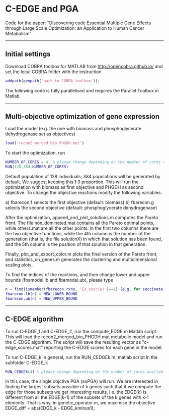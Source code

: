 # C-EDGE and PGA
Code for the paper: "Discovering code Essential Multiple Gene Effects through Large Scale Optimization: an Application to Human Cancer Metabolism"

--------------------
  Initial settings
--------------------

Download COBRA toolbox for MATLAB from http://opencobra.github.io/ and set the local COBRA folder with the instruction
```matlab
addpath(genpath('path_to_COBRA_toolbox'));
```

The following code is fully parallelised and requires the Parallel Toolbox in Matlab.


---------------------------------------------------
  Multi-objective optimization of gene expression
---------------------------------------------------

Load the model (e.g. the one with biomass and phosphoglycerate dehydrogenase set as objectives)
```matlab
load('recon2_merged_bio_PHGDH.mat')
```

To start the optimization, run
```matlab
NUMBER_OF_CORES = 4  % please change depending on the number of cores available
RUN(128,384,NUMBER_OF_CORES)
```

Default population of 128 individuals; 384 populations will be generated by default. We suggest keeping this 1:3 proportion.
This will run the optimization with biomass as first objective and PHGDH as second objective. 
To change the objective reactions modify the following variables:

a) fbarecon.f selects the first objective (default: biomass)
b) fbarecon.g selects the second objective (default: phosphoglycerate dehydrogenase)

After the optimization, append_and_plot_solutions.m computes the Pareto front.
The file non_dominated.mat contains all the Pareto optimal points, while others.mat are all the other points. 
In the first two columns there are the two objective functions, while the 4th column is the number of the generation (that is, the file solutionX) in which that solution has been found, and the 5th column is the position of that solution in that generation.

Finally, plot_and_export_color.m plots the final version of the Pareto front, and statistics_on_genes.m generates the clustering and multidimensional scaling plots.


To find the indices of the reactions, and then change lower and upper bounds (fbamodel.lb and fbamodel.ub), please type
```matlab
n = find(ismember(fbarecon.rxns, 'EX_succ(e)')==1) (e.g. for succinate)
fbarecon.lb(n) = NEW_LOWER_BOUND
fbarecon.ub(n) = NEW_UPPER_BOUND
```


---------------------------------------------------
  C-EDGE algorithm
---------------------------------------------------

To run C-EDGE_1 and C-EDGE_2, run the compute_EDGE.m Matlab script.
This will load the recon2_merged_bio_PHGDH.mat metabolic model and run the C-EDGE algorithm.
The script will save the resulting vector as "c-edge_scores.mat" reporting the C-EDGE scores for each gene in the model.

To run C-EDGE_k in general, run the RUN_CEDGEk.m, matlab script in the subfolder C-EDGE_k

```matlab
RUN_CEDGEk(4) % please change depending on the number of cores available
```

In this case, the single objctive PGA (soPGA) will run. We are interested in finding the largest subsets possible of k genes such that if we compute the edge for those subsets we get interesting results, i.e. the EDGE(k) is different from all the EDGE(k-1) of the subsets of the k genes with k-1 elements. That is why, in genetic_operator.m, we maximise the objective
EDGE_diff = abs(EDGE_k - EDGE_kminus1);
